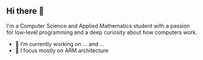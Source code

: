 ## Hi there 👋

I'm a Computer Science and Applied Mathematics student with a passion for low-level programming and a deep curiosity about how computers work.

- 🔭 I’m currently working on ... and ...
- 💾 I focus mostly on ARM architecture



<!--
**atwardzik/atwardzik** is a ✨ _special_ ✨ repository because its `README.md` (this file) appears on your GitHub profile.

Here are some ideas to get you started:

- 🔭 I’m currently working on ...
- 🌱 I’m currently learning ...
- 👯 I’m looking to collaborate on ...
- 🤔 I’m looking for help with ...
- 💬 Ask me about ...
- 📫 How to reach me: ...
- 😄 Pronouns: ...
- ⚡ Fun fact: ...
-->
